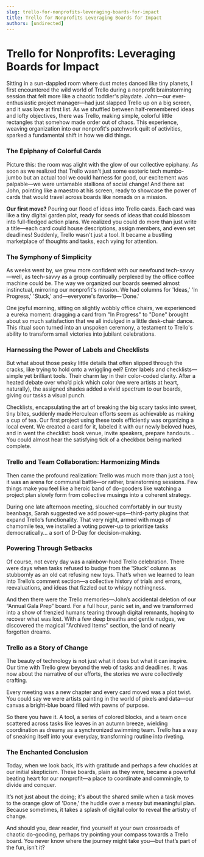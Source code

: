 ```yaml
---
slug: trello-for-nonprofits-leveraging-boards-for-impact
title: Trello for Nonprofits Leveraging Boards for Impact
authors: [undirected]
---
```



# Trello for Nonprofits: Leveraging Boards for Impact

Sitting in a sun-dappled room where dust motes danced like tiny planets, I first encountered the wild world of Trello during a nonprofit brainstorming session that felt more like a chaotic toddler's playdate. John—our ever-enthusiastic project manager—had just slapped Trello up on a big screen, and it was love at first list. As we shuffled between half-remembered ideas and lofty objectives, there was Trello, making simple, colorful little rectangles that somehow made order out of chaos. This experience, weaving organization into our nonprofit's patchwork quilt of activities, sparked a fundamental shift in how we did things.

### The Epiphany of Colorful Cards

Picture this: the room was alight with the glow of our collective epiphany. As soon as we realized that Trello wasn't just some esoteric tech mumbo-jumbo but an actual tool we could harness for good, our excitement was palpable—we were untamable stallions of social change! And there sat John, pointing like a maestro at his screen, ready to showcase the power of cards that would travel across boards like nomads on a mission.

**Our first move?** Pouring our flood of ideas into Trello cards. Each card was like a tiny digital garden plot, ready for seeds of ideas that could blossom into full-fledged action plans. We realized you could do more than just write a title—each card could house descriptions, assign members, and even set deadlines! Suddenly, Trello wasn't just a tool. It became a bustling marketplace of thoughts and tasks, each vying for attention. 

### The Symphony of Simplicity

As weeks went by, we grew more confident with our newfound tech-savvy—well, as tech-savvy as a group continually perplexed by the office coffee machine could be. The way we organized our boards seemed almost instinctual, mirroring our nonprofit's mission. We had columns for 'Ideas,' 'In Progress,' 'Stuck,' and—everyone's favorite—'Done.' 

One joyful morning, sitting on slightly wobbly office chairs, we experienced a eureka moment: dragging a card from "In Progress" to "Done" brought about so much satisfaction that we all indulged in a little desk-chair dance. This ritual soon turned into an unspoken ceremony, a testament to Trello's ability to transform small victories into jubilant celebrations.

### Harnessing the Power of Labels and Checklists

But what about those pesky little details that often slipped through the cracks, like trying to hold onto a wriggling eel? Enter labels and checklists—simple yet brilliant tools. Their charm lay in their color-coded clarity. After a heated debate over who’d pick which color (we were artists at heart, naturally), the assigned shades added a vivid spectrum to our boards, giving our tasks a visual punch.

Checklists, encapsulating the art of breaking the big scary tasks into sweet, tiny bites, suddenly made Herculean efforts seem as achievable as making a cup of tea. Our first project using these tools efficiently was organizing a local event. We created a card for it, labeled it with our newly beloved hues, and in went the checklist: book venue, invite speakers, prepare handouts... You could almost hear the satisfying tick of a checkbox being marked complete.

### Trello and Team Collaboration: Harmonizing Minds

Then came the profound realization: Trello was much more than just a tool; it was an arena for communal battle—or rather, brainstorming sessions. Few things make you feel like a heroic band of do-gooders like watching a project plan slowly form from collective musings into a coherent strategy.

During one late afternoon meeting, slouched comfortably in our trusty beanbags, Sarah suggested we add power-ups—third-party plugins that expand Trello’s functionality. That very night, armed with mugs of chamomile tea, we installed a voting power-up to prioritize tasks democratically… a sort of D-Day for decision-making.

### Powering Through Setbacks

Of course, not every day was a rainbow-hued Trello celebration. There were days when tasks refused to budge from the 'Stuck' column as stubbornly as an old cat refusing new toys. That’s when we learned to lean into Trello’s comment section—a collective history of trials and errors, reevaluations, and ideas that fizzled out to whispy nothingness.

And then there were the Trello memories—John’s accidental deletion of our “Annual Gala Prep” board. For a full hour, panic set in, and we transformed into a show of frenzied humans tearing through digital remnants, hoping to recover what was lost. With a few deep breaths and gentle nudges, we discovered the magical "Archived Items" section, the land of nearly forgotten dreams.

### Trello as a Story of Change

The beauty of technology is not just what it does but what it can inspire. Our time with Trello grew beyond the web of tasks and deadlines. It was now about the narrative of our efforts, the stories we were collectively crafting. 

Every meeting was a new chapter and every card moved was a plot twist. You could say we were artists painting in the world of pixels and data—our canvas a bright-blue board filled with pawns of purpose. 

So there you have it. A tool, a series of colored blocks, and a team once scattered across tasks like leaves in an autumn breeze, wielding coordination as dreamy as a synchronized swimming team. Trello has a way of sneaking itself into your everyday, transforming routine into riveting.

### The Enchanted Conclusion

Today, when we look back, it’s with gratitude and perhaps a few chuckles at our initial skepticism. These boards, plain as they were, became a powerful beating heart for our nonprofit—a place to coordinate and commingle, to divide and conquer. 

It’s not just about the doing; it's about the shared smile when a task moves to the orange glow of 'Done,' the huddle over a messy but meaningful plan. Because sometimes, it takes a splash of digital color to reveal the artistry of change.

And should you, dear reader, find yourself at your own crossroads of chaotic do-gooding, perhaps try pointing your compass towards a Trello board. You never know where the journey might take you—but that’s part of the fun, isn’t it?